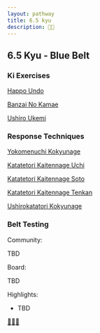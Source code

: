 ```yaml
---
layout: pathway
title: 6.5 kyu
description: 🥋🔵
---
```


## 6.5 Kyu - Blue Belt

### Ki Exercises

[Happo Undo](https://www.youtube.com/watch?v=maiw6eHwAbU)

[Banzai No Kamae](https://www.youtube.com/watch?v=F_kaUjUb3_Q)

[Ushiro Ukemi](https://www.youtube.com/watch?v=Gpuu_t3M1aA)


### Response Techniques

[Yokomenuchi Kokyunage](https://www.youtube.com/watch?v=j31sQA3xSKA)

[Katatetori Kaitennage Uchi](http://youtu.be/Dd6PsKCIW2E)

[Katatetori Kaitennage Soto](https://www.youtube.com/watch?v=owR55jYiTdE)

[Katatetori Kaitennage Tenkan](https://www.youtube.com/watch?v=9UTulCYqKp0)

[Ushirokatatori Kokyunage](https://youtu.be/vopP4xjGwks)

### Belt Testing

Community:

TBD

Board:

TBD

Highlights:

* TBD


[🌿🌀🎨](https://link.basil.one)
